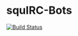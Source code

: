 # squIRC-Bots
[![Build Status](https://api.travis-ci.org/HPI-SWA-Teaching/squIRC-Bots.svg)](https://travis-ci.org/HPI-SWA-Teaching/squIRC-Bots)

